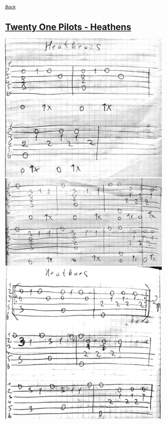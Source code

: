 ###### [Back](../Readme.md)
# [Twenty One Pilots - Heathens](text.md)
![](0.jpg)
![](1.jpg)
![](2.jpg)

